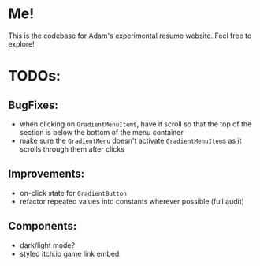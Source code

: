 # Me!

This is the codebase for Adam's experimental resume website. Feel free to explore!

# TODOs:

## BugFixes:

- when clicking on `GradientMenuItem`s, have it scroll so that the top of the section is below the bottom of the menu container
- make sure the `GradientMenu` doesn't activate `GradientMenuItem`s as it scrolls through them after clicks

## Improvements:

- on-click state for `GradientButton`
- refactor repeated values into constants wherever possible (full audit)

## Components:

- dark/light mode?
- styled itch.io game link embed
